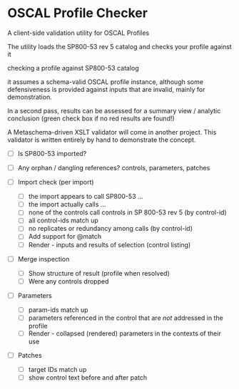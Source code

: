 # OSCAL Profile Checker

A client-side validation utility for OSCAL Profiles

The utility loads the SP800-53 rev 5 catalog and checks your profile against it

checking a profile against SP800-53 catalog

it assumes a schema-valid OSCAL profile instance, although some defensiveness is provided against inputs that are invalid, mainly for demonstration.

In a second pass, results can be assessed for a summary view / analytic conclusion
(green check box if no red results are found!)

A Metaschema-driven XSLT validator will come in another project. This validator
is written entirely by hand to demonstrate the concept.

- [ ] Is SP800-53 imported?
- [ ] Any orphan / dangling references? controls, parameters, patches

- [ ] Import check (per import)
  - [ ] the import appears to call SP800-53 ...
  - [ ] the import actually calls ... 
  - [ ] none of the controls call controls in SP 800-53 rev 5 (by control-id)
  - [ ] all control-ids match up
  - [ ] no replicates or redundancy among calls (by control-id)
  - [ ] Add support for @match
  - [ ] Render - inputs and results of selection (control listing)
- [ ] Merge inspection
  - [ ] Show structure of result (profile when resolved) 
  - [ ] Were any controls dropped  
- [ ] Parameters
  - [ ] param-ids match up
  - [ ] parameters referenced in the control that are *not* addressed in the profile
  - [ ] Render - collapsed (rendered) parameters in the contexts of their use
- [ ] Patches
  - [ ] target IDs match up 
  - [ ] show control text before and after patch
